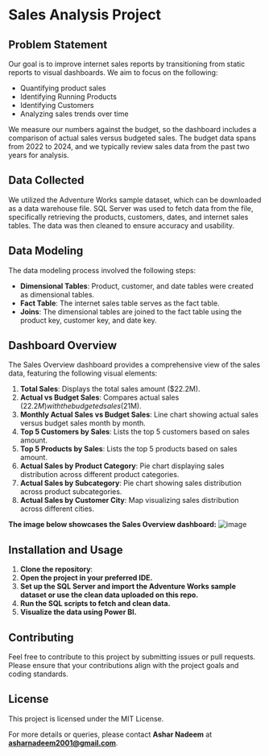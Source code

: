 # Sales Analysis Project

## Problem Statement
Our goal is to improve internet sales reports by transitioning from static reports to visual dashboards. We aim to focus on the following:
- Quantifying product sales
- Identifying Running Products
- Identifying Customers
- Analyzing sales trends over time

We measure our numbers against the budget, so the dashboard includes a comparison of actual sales versus budgeted sales. The budget data spans from 2022 to 2024, and we typically review sales data from the past two years for analysis.

## Data Collected
We utilized the Adventure Works sample dataset, which can be downloaded as a data warehouse file. SQL Server was used to fetch data from the file, specifically retrieving the products, customers, dates, and internet sales tables. The data was then cleaned to ensure accuracy and usability.

## Data Modeling
The data modeling process involved the following steps:
- **Dimensional Tables**: Product, customer, and date tables were created as dimensional tables.
- **Fact Table**: The internet sales table serves as the fact table.
- **Joins**: The dimensional tables are joined to the fact table using the product key, customer key, and date key.

## Dashboard Overview
The Sales Overview dashboard provides a comprehensive view of the sales data, featuring the following visual elements:

1. **Total Sales**: Displays the total sales amount ($22.2M).
2. **Actual vs Budget Sales**: Compares actual sales ($22.2M) with the budgeted sales ($21M).
3. **Monthly Actual Sales vs Budget Sales**: Line chart showing actual sales versus budget sales month by month.
4. **Top 5 Customers by Sales**: Lists the top 5 customers based on sales amount.
5. **Top 5 Products by Sales**: Lists the top 5 products based on sales amount.
6. **Actual Sales by Product Category**: Pie chart displaying sales distribution across different product categories.
7. **Actual Sales by Subcategory**: Pie chart showing sales distribution across product subcategories.
8. **Actual Sales by Customer City**: Map visualizing sales distribution across different cities.

**The image below showcases the Sales Overview dashboard:**
![image](https://github.com/user-attachments/assets/dc5a1e9e-86fe-4a46-a3da-a1cae209778d)


## Installation and Usage
1. **Clone the repository**:
2. **Open the project in your preferred IDE.**
3. **Set up the SQL Server and import the Adventure Works sample dataset or use the clean data uploaded on this repo.**
4. **Run the SQL scripts to fetch and clean data.**
5. **Visualize the data using Power BI.**


## Contributing
Feel free to contribute to this project by submitting issues or pull requests. Please ensure that your contributions align with the project goals and coding standards.


## License
This project is licensed under the MIT License. 


For more details or queries, please contact **Ashar Nadeem** at **asharnadeem2001@gmail.com**.




